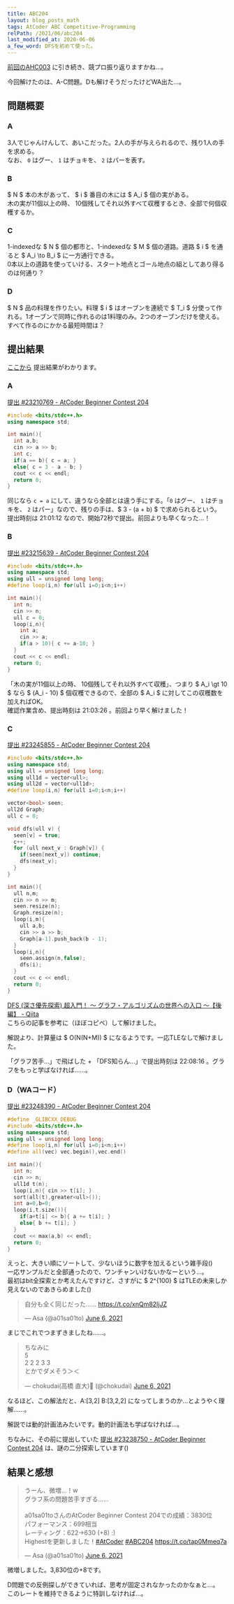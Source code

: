 ```yaml
---
title: ABC204
layout: blog_posts_math
tags: AtCoder ABC Competitive-Programming
relPath: /2021/06/abc204
last_modified_at: 2020-06-06
a_few_word: DFSを初めて使った。
---
```


[前回のAHC003](./ahc003) に引き続き、競プロ振り返りますかね...。

今回解けたのは、A-C問題。Dも解けそうだったけどWA出た...。

## 問題概要

### A
3人でじゃんけんして、あいこだった。2人の手が与えられるので、残り1人の手を求める。<br>
なお、 `0` はグー、 `1` はチョキを、 `2` はパーを表す。

### B
$ N $ 本の木があって、 $ i $ 番目の木には $ A_i $ 個の実がある。<br>
木の実が11個以上の時、 10個残してそれ以外すべて収穫するとき、全部で何個収穫するか。

### C
1-indexedな $ N $ 個の都市と、1-indexedな $ M $ 個の道路。道路 $ i $ を通ると $ A_i \to B_i $ に一方通行できる。<br>
0本以上の道路を使っていける、スタート地点とゴール地点の組としてあり得るのは何通り？

### D
$ N $ 品の料理を作りたい。料理 $ i $ はオーブンを連続で $ T_i $ 分使って作れる。1オーブンで同時に作れるのは1料理のみ。2つのオーブンだけを使える。<br>
すべて作るのにかかる最短時間は？

## 提出結果
[ここから](https://atcoder.jp/contests/abc204/submissions?f.User=a01sa01to) 提出結果がわかります。

### A
[提出 #23210769 - AtCoder Beginner Contest 204](https://atcoder.jp/contests/abc204/submissions/23210769)

```cpp
#include <bits/stdc++.h>
using namespace std;

int main(){
  int a,b;
  cin >> a >> b;
  int c;
  if(a == b){ c = a; }
  else{ c = 3 - a - b; }
  cout << c << endl;
  return 0;
}
```

同じなら `c = a` にして、違うなら全部とは違う手にする。「`0` はグー、 `1` はチョキを、 `2` はパー」なので、残りの手は、$ 3 - (a + b) $ で求められるという。<br>
提出時刻は 21:01:12 なので、開始72秒で提出。前回よりも早くなった...！

### B
[提出 #23215639 - AtCoder Beginner Contest 204](https://atcoder.jp/contests/abc204/submissions/23215639)

```cpp
#include <bits/stdc++.h>
using namespace std;
using ull = unsigned long long;
#define loop(i,n) for(ull i=0;i<n;i++)

int main(){
  int n;
  cin >> n;
  ull c = 0;
  loop(i,n){
    int a;
    cin >> a;
    if(a > 10){ c += a-10; }
  }
  cout << c << endl;
  return 0;
}
```

「木の実が11個以上の時、 10個残してそれ以外すべて収穫」、つまり $ A_i \gt 10 $ なら $ (A_i - 10) $ 個収穫できるので、全部の $ A_i $ に対してこの収穫数を加えればOK。<br>
確認作業含め、提出時刻は 21:03:26 。前回より早く解けました！

### C
[提出 #23245855 - AtCoder Beginner Contest 204](https://atcoder.jp/contests/abc204/submissions/23245855)

```cpp
#include <bits/stdc++.h>
using namespace std;
using ull = unsigned long long;
using ull1d = vector<ull>;
using ull2d = vector<ull1d>;
#define loop(i,n) for(ull i=0;i<n;i++)

vector<bool> seen;
ull2d Graph;
ull c = 0;

void dfs(ull v) {
  seen[v] = true;
  c++;
  for (ull next_v : Graph[v]) {
    if(seen[next_v]) continue;
    dfs(next_v);
  }
}

int main(){
  ull n,m;
  cin >> n >> m;
  seen.resize(n);
  Graph.resize(n);
  loop(i,m){
    ull a,b;
    cin >> a >> b;
    Graph[a-1].push_back(b - 1);
  }
  loop(i,n){
    seen.assign(n,false);
    dfs(i);
  }
  cout << c << endl;
  return 0;
}
```
[DFS (深さ優先探索) 超入門！ 〜 グラフ・アルゴリズムの世界への入口 〜【後編】 - Qiita](https://qiita.com/drken/items/a803d4fc4a727e02f7ba)<br>
こちらの記事を参考に（ほぼコピペ）して解けました。

解説より、計算量は $ O(N(N+M)) $ になるようです。一応TLEなしで解けました。

「グラフ苦手...」で飛ばした + 「DFS知らん...」で提出時刻は 22:08:16 。グラフをもっと学ばなければ......。

### D（WAコード）
[提出 #23248390 - AtCoder Beginner Contest 204](https://atcoder.jp/contests/abc204/submissions/23248390)

```cpp
#define _GLIBCXX_DEBUG
#include <bits/stdc++.h>
using namespace std;
using ull = unsigned long long;
#define loop(i,n) for(ull i=0;i<n;i++)
#define all(vec) vec.begin(),vec.end()

int main(){
  int n;
  cin >> n;
  ull1d t(n);
  loop(i,n){ cin >> t[i]; }
  sort(all(t),greater<ull>());
  int a=0,b=0;
  loop(i,t.size()){
    if(a+t[i] <= b){ a += t[i]; }
    else{ b += t[i]; }
  }
  cout << max(a,b) << endl;
  return 0;
}
```

えっと、大きい順にソートして、少ないほうに数字を加えるという雑手段()<br>
一応サンプルだと全部通ったので、ワンチャンいけないかなーという...。<br>
最初はbit全探索とか考えたんですけど、さすがに $ 2^{100} $ はTLEの未来しか見えないのであきらめました()

<blockquote class="twitter-tweet"><p lang="ja" dir="ltr">自分も全く同じだった...... <a href="https://t.co/xnQm82IjJZ">https://t.co/xnQm82IjJZ</a></p>&mdash; Asa (@a01sa01to) <a href="https://twitter.com/a01sa01to/status/1401546153309577219?ref_src=twsrc%5Etfw">June 6, 2021</a></blockquote> <script async src="https://platform.twitter.com/widgets.js" charset="utf-8"></script>
まじでこれでつまずきましたね......。

<blockquote class="twitter-tweet"><p lang="ja" dir="ltr">ちなみに<br>5<br>2 2 2 3 3<br>とかでダメそう＞＜</p>&mdash; chokudai(高橋 直大)🍆 (@chokudai) <a href="https://twitter.com/chokudai/status/1401536353150640129?ref_src=twsrc%5Etfw">June 6, 2021</a></blockquote> <script async src="https://platform.twitter.com/widgets.js" charset="utf-8"></script>
なるほど、この解法だと、A:[3,2] B:[3,2,2] になってしまうのか...とようやく理解......。

解説では動的計画法みたいです。動的計画法も学ばなければ...。

ちなみに、その前に提出していた [提出 #23238750 - AtCoder Beginner Contest 204](https://atcoder.jp/contests/abc204/submissions/23238750) は、謎の二分探索しています()

## 結果と感想

<blockquote class="twitter-tweet"><p lang="ja" dir="ltr">うーん、微増...！w<br>グラフ系の問題苦手すぎる......<br><br>a01sa01toさんのAtCoder Beginner Contest 204での成績：3830位<br>パフォーマンス：699相当<br>レーティング：622→630 (+8) :)<br>Highestを更新しました！<a href="https://twitter.com/hashtag/AtCoder?src=hash&amp;ref_src=twsrc%5Etfw">#AtCoder</a> <a href="https://twitter.com/hashtag/ABC204?src=hash&amp;ref_src=twsrc%5Etfw">#ABC204</a> <a href="https://t.co/tap0Mmeq7a">https://t.co/tap0Mmeq7a</a></p>&mdash; Asa (@a01sa01to) <a href="https://twitter.com/a01sa01to/status/1401538511388299270?ref_src=twsrc%5Etfw">June 6, 2021</a></blockquote> <script async src="https://platform.twitter.com/widgets.js" charset="utf-8"></script>

微増しました。3,830位の+8です。

D問題での反例探しができていれば、思考が固定されなかったのかなぁと...。<br>
このレートを維持できるように特訓しなければ...。